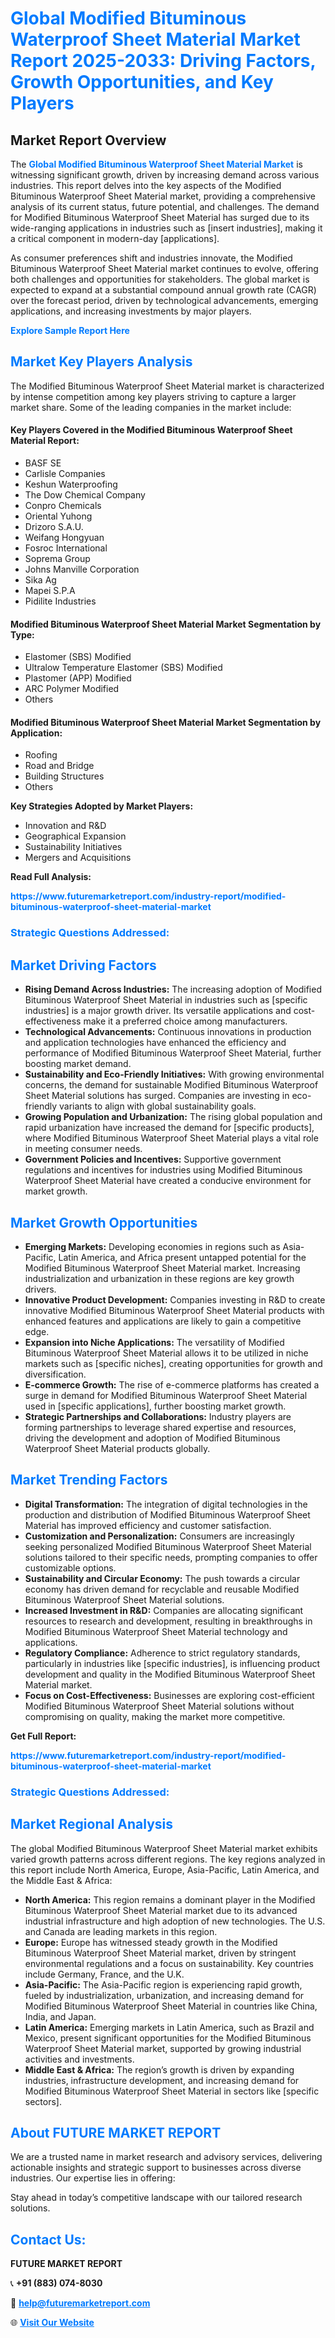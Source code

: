 <h1 style="color: #007BFF;">Global Modified Bituminous Waterproof Sheet Material Market Report 2025-2033: Driving Factors, Growth Opportunities, and Key Players</h1>

<section id="overview">
<h2>Market Report Overview</h2>
<p>The <a href="https://www.futuremarketreport.com/industry-report/modified-bituminous-waterproof-sheet-material-market" style="color: #007BFF; text-decoration: none;"><strong>Global Modified Bituminous Waterproof Sheet Material Market</strong></a> is witnessing significant growth, driven by increasing demand across various industries. This report delves into the key aspects of the Modified Bituminous Waterproof Sheet Material market, providing a comprehensive analysis of its current status, future potential, and challenges. The demand for Modified Bituminous Waterproof Sheet Material has surged due to its wide-ranging applications in industries such as [insert industries], making it a critical component in modern-day [applications].</p>
<p>As consumer preferences shift and industries innovate, the Modified Bituminous Waterproof Sheet Material market continues to evolve, offering both challenges and opportunities for stakeholders. The global market is expected to expand at a substantial compound annual growth rate (CAGR) over the forecast period, driven by technological advancements, emerging applications, and increasing investments by major players.</p>
</section>

<section id="overview">
<p><a href="https://www.futuremarketreport.com/request-sample/reportId=57451" style="color: #007BFF; text-decoration: none;"><strong>Explore Sample Report Here</strong></a></p>
</section>

<section id="key-players">
<h2 style="color: #007BFF;">Market Key Players Analysis</h2>
<p>The Modified Bituminous Waterproof Sheet Material market is characterized by intense competition among key players striving to capture a larger market share. Some of the leading companies in the market include:</p>
<h4>Key Players Covered in the Modified Bituminous Waterproof Sheet Material Report:</h4>
<ul><li>BASF SE</li><li>Carlisle Companies</li><li>Keshun Waterproofing</li><li>The Dow Chemical Company</li><li>Conpro Chemicals</li><li>Oriental Yuhong</li><li>Drizoro S.A.U.</li><li>Weifang Hongyuan</li><li>Fosroc International</li><li>Soprema Group</li><li>Johns Manville Corporation</li><li>Sika Ag</li><li>Mapei S.P.A</li><li>Pidilite Industries</li></ul>
<h4>Modified Bituminous Waterproof Sheet Material Market Segmentation by Type:</h4>
<ul><li>Elastomer (SBS) Modified</li><li>Ultralow Temperature Elastomer (SBS) Modified</li><li>Plastomer (APP) Modified</li><li>ARC Polymer Modified</li><li>Others</li></ul>

<h4>Modified Bituminous Waterproof Sheet Material Market Segmentation by Application:</h4>
<ul><li>Roofing</li><li>Road and Bridge</li><li>Building Structures</li><li>Others</li></ul>
<p><strong>Key Strategies Adopted by Market Players:</strong></p>
<ul>
<li>Innovation and R&D</li>
<li>Geographical Expansion</li>
<li>Sustainability Initiatives</li>
<li>Mergers and Acquisitions</li>
</ul>
</section>

<section>
<p><strong>Read Full Analysis: </strong></p><a href="https://www.futuremarketreport.com/industry-report/modified-bituminous-waterproof-sheet-material-market" style="color: #007BFF; text-decoration: none;"><strong>https://www.futuremarketreport.com/industry-report/modified-bituminous-waterproof-sheet-material-market</strong></a>
<h3 style="color: #007BFF;">Strategic Questions Addressed:</h3>
</section>

<section id="driving-factors">
<h2 style="color: #007BFF;">Market Driving Factors</h2>
<ul>
<li><strong>Rising Demand Across Industries:</strong> The increasing adoption of Modified Bituminous Waterproof Sheet Material in industries such as [specific industries] is a major growth driver. Its versatile applications and cost-effectiveness make it a preferred choice among manufacturers.</li>
<li><strong>Technological Advancements:</strong> Continuous innovations in production and application technologies have enhanced the efficiency and performance of Modified Bituminous Waterproof Sheet Material, further boosting market demand.</li>
<li><strong>Sustainability and Eco-Friendly Initiatives:</strong> With growing environmental concerns, the demand for sustainable Modified Bituminous Waterproof Sheet Material solutions has surged. Companies are investing in eco-friendly variants to align with global sustainability goals.</li>
<li><strong>Growing Population and Urbanization:</strong> The rising global population and rapid urbanization have increased the demand for [specific products], where Modified Bituminous Waterproof Sheet Material plays a vital role in meeting consumer needs.</li>
<li><strong>Government Policies and Incentives:</strong> Supportive government regulations and incentives for industries using Modified Bituminous Waterproof Sheet Material have created a conducive environment for market growth.</li>
</ul>
</section>

<section id="growth-opportunities">
<h2 style="color: #007BFF;">Market Growth Opportunities</h2>
<ul>
<li><strong>Emerging Markets:</strong> Developing economies in regions such as Asia-Pacific, Latin America, and Africa present untapped potential for the Modified Bituminous Waterproof Sheet Material market. Increasing industrialization and urbanization in these regions are key growth drivers.</li>
<li><strong>Innovative Product Development:</strong> Companies investing in R&D to create innovative Modified Bituminous Waterproof Sheet Material products with enhanced features and applications are likely to gain a competitive edge.</li>
<li><strong>Expansion into Niche Applications:</strong> The versatility of Modified Bituminous Waterproof Sheet Material allows it to be utilized in niche markets such as [specific niches], creating opportunities for growth and diversification.</li>
<li><strong>E-commerce Growth:</strong> The rise of e-commerce platforms has created a surge in demand for Modified Bituminous Waterproof Sheet Material used in [specific applications], further boosting market growth.</li>
<li><strong>Strategic Partnerships and Collaborations:</strong> Industry players are forming partnerships to leverage shared expertise and resources, driving the development and adoption of Modified Bituminous Waterproof Sheet Material products globally.</li>
</ul>
</section>

<section id="trending-factors">
<h2 style="color: #007BFF;">Market Trending Factors</h2>
<ul>
<li><strong>Digital Transformation:</strong> The integration of digital technologies in the production and distribution of Modified Bituminous Waterproof Sheet Material has improved efficiency and customer satisfaction.</li>
<li><strong>Customization and Personalization:</strong> Consumers are increasingly seeking personalized Modified Bituminous Waterproof Sheet Material solutions tailored to their specific needs, prompting companies to offer customizable options.</li>
<li><strong>Sustainability and Circular Economy:</strong> The push towards a circular economy has driven demand for recyclable and reusable Modified Bituminous Waterproof Sheet Material solutions.</li>
<li><strong>Increased Investment in R&D:</strong> Companies are allocating significant resources to research and development, resulting in breakthroughs in Modified Bituminous Waterproof Sheet Material technology and applications.</li>
<li><strong>Regulatory Compliance:</strong> Adherence to strict regulatory standards, particularly in industries like [specific industries], is influencing product development and quality in the Modified Bituminous Waterproof Sheet Material market.</li>
<li><strong>Focus on Cost-Effectiveness:</strong> Businesses are exploring cost-efficient Modified Bituminous Waterproof Sheet Material solutions without compromising on quality, making the market more competitive.</li>
</ul>
</section>

<section>
<p><strong>Get Full Report: </strong></p><a href="https://www.futuremarketreport.com/industry-report/modified-bituminous-waterproof-sheet-material-market" style="color: #007BFF; text-decoration: none;"><strong>https://www.futuremarketreport.com/industry-report/modified-bituminous-waterproof-sheet-material-market</strong></a>
<h3 style="color: #007BFF;">Strategic Questions Addressed:</h3>
</section>


<section id="regional-analysis">
<h2 style="color: #007BFF;">Market Regional Analysis</h2>
<p>The global Modified Bituminous Waterproof Sheet Material market exhibits varied growth patterns across different regions. The key regions analyzed in this report include North America, Europe, Asia-Pacific, Latin America, and the Middle East & Africa:</p>
<ul>
<li><strong>North America:</strong> This region remains a dominant player in the Modified Bituminous Waterproof Sheet Material market due to its advanced industrial infrastructure and high adoption of new technologies. The U.S. and Canada are leading markets in this region.</li>
<li><strong>Europe:</strong> Europe has witnessed steady growth in the Modified Bituminous Waterproof Sheet Material market, driven by stringent environmental regulations and a focus on sustainability. Key countries include Germany, France, and the U.K.</li>
<li><strong>Asia-Pacific:</strong> The Asia-Pacific region is experiencing rapid growth, fueled by industrialization, urbanization, and increasing demand for Modified Bituminous Waterproof Sheet Material in countries like China, India, and Japan.</li>
<li><strong>Latin America:</strong> Emerging markets in Latin America, such as Brazil and Mexico, present significant opportunities for the Modified Bituminous Waterproof Sheet Material market, supported by growing industrial activities and investments.</li>
<li><strong>Middle East & Africa:</strong> The region’s growth is driven by expanding industries, infrastructure development, and increasing demand for Modified Bituminous Waterproof Sheet Material in sectors like [specific sectors].</li>
</ul>
</section>

<footer>
<h2 style="color: #007BFF;">About FUTURE MARKET REPORT</h2>
<p>We are a trusted name in market research and advisory services, delivering actionable insights and strategic support to businesses across diverse industries. Our expertise lies in offering:</p>

<p>Stay ahead in today’s competitive landscape with our tailored research solutions.</p>

<h2 style="color: #007BFF;">Contact Us:</h2>
<p><strong>FUTURE MARKET REPORT</strong></p>
<p>📞 <strong>+91 (883) 074-8030</strong></p>
<p>📧 <strong><a href="mailto:help@futuremarketreport.com" style="color: #007BFF;">help@futuremarketreport.com</a></strong></p>
<p>🌐 <strong><a href="https://www.futuremarketreport.com/" style="color: #007BFF;">Visit Our Website</a></strong></p>
</footer>